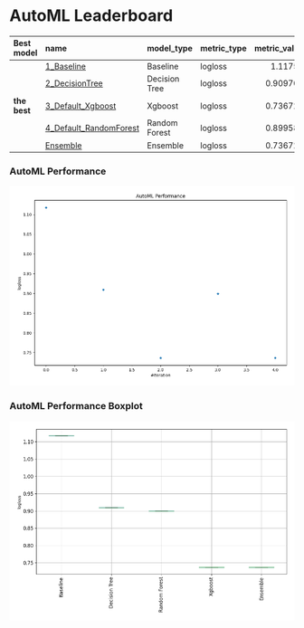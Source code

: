# AutoML Leaderboard

| Best model   | name                                                       | model_type    | metric_type   |   metric_value |   train_time |
|:-------------|:-----------------------------------------------------------|:--------------|:--------------|---------------:|-------------:|
|              | [1_Baseline](1_Baseline/README.md)                         | Baseline      | logloss       |       1.11752  |         1.24 |
|              | [2_DecisionTree](2_DecisionTree/README.md)                 | Decision Tree | logloss       |       0.909709 |         1.5  |
| **the best** | [3_Default_Xgboost](3_Default_Xgboost/README.md)           | Xgboost       | logloss       |       0.736726 |        17.62 |
|              | [4_Default_RandomForest](4_Default_RandomForest/README.md) | Random Forest | logloss       |       0.899588 |        15.67 |
|              | [Ensemble](Ensemble/README.md)                             | Ensemble      | logloss       |       0.736726 |         0.72 |

### AutoML Performance
![AutoML Performance](ldb_performance.png)

### AutoML Performance Boxplot
![AutoML Performance Boxplot](ldb_performance_boxplot.png)